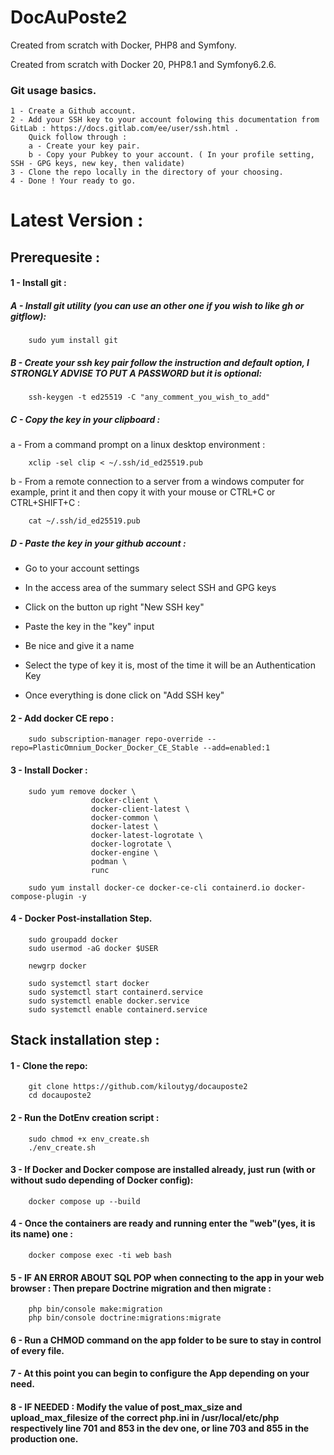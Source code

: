 # DocAuPoste2
Created from scratch with Docker, PHP8 and Symfony.

Created from scratch with Docker 20, PHP8.1 and Symfony6.2.6.

### Git usage basics.

    1 - Create a Github account.
    2 - Add your SSH key to your account folowing this documentation from GitLab : https://docs.gitlab.com/ee/user/ssh.html .
        Quick follow through : 
        a - Create your key pair.
        b - Copy your Pubkey to your account. ( In your profile setting, SSH - GPG keys, new key, then validate)
    3 - Clone the repo locally in the directory of your choosing. 
    4 - Done ! Your ready to go. 

# Latest Version : 
## Prerequesite :


#### 1 - Install git :

##### A - Install git utility (you can use an other one if you wish to like gh or gitflow):
```
    sudo yum install git
```
##### B - Create your ssh key pair follow the instruction and default option, I STRONGLY ADVISE TO PUT A PASSWORD but it is optional:
```
    ssh-keygen -t ed25519 -C "any_comment_you_wish_to_add"
```
##### C - Copy the key in your clipboard :

a - From a command prompt on a linux desktop environment :
```
    xclip -sel clip < ~/.ssh/id_ed25519.pub
```
b - From a remote connection to a server from a windows computer for example, print it and then copy it with your mouse or CTRL+C or CTRL+SHIFT+C : 
```
    cat ~/.ssh/id_ed25519.pub 
```
##### D - Paste the key in your github account : 

- Go to your account settings

- In the access area of the summary select SSH and GPG keys

- Click on the button up right "New SSH key"

- Paste the key in the "key" input

- Be nice and give it a name

- Select the type of key it is, most of the time it will be an Authentication Key

- Once everything is done click on "Add SSH key" 


#### 2 - Add docker CE repo : 
```
    sudo subscription-manager repo-override --repo=PlasticOmnium_Docker_Docker_CE_Stable --add=enabled:1
```
#### 3 - Install Docker :
```
    sudo yum remove docker \
                  docker-client \
                  docker-client-latest \
                  docker-common \
                  docker-latest \
                  docker-latest-logrotate \
                  docker-logrotate \
                  docker-engine \
                  podman \
                  runc
```
```
    sudo yum install docker-ce docker-ce-cli containerd.io docker-compose-plugin -y
```
#### 4 - Docker Post-installation Step.
```
    sudo groupadd docker
    sudo usermod -aG docker $USER
```
```
    newgrp docker
```
```
    sudo systemctl start docker
    sudo systemctl start containerd.service
    sudo systemctl enable docker.service
    sudo systemctl enable containerd.service
```

## Stack installation step : 


#### 1 - Clone the repo:
```
    git clone https://github.com/kiloutyg/docauposte2
    cd docauposte2
```
#### 2 - Run the DotEnv creation script : 
```
    sudo chmod +x env_create.sh
    ./env_create.sh
```
#### 3 - If Docker and Docker compose are installed already, just run (with or without sudo depending of Docker config):
```
    docker compose up --build
``` 
#### 4 - Once the containers are ready and running enter the "web"(yes, it is its name) one : 
```
    docker compose exec -ti web bash
```
#### 5 - IF AN ERROR ABOUT SQL POP when connecting to the app in your web browser : Then prepare Doctrine migration and then migrate : 
```
    php bin/console make:migration
    php bin/console doctrine:migrations:migrate
``` 
#### 6 - Run a CHMOD command on the app folder to be sure to stay in control of every file. 

#### 7 - At this point you can begin to configure the App depending on your need. 

#### 8 - IF NEEDED : Modify the value of post_max_size  and upload_max_filesize of the correct php.ini in /usr/local/etc/php respectively line 701 and 853 in the dev one, or line 703 and 855 in the production one.





